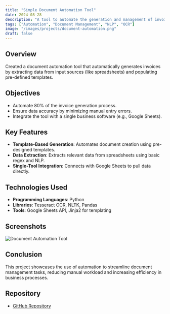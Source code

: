 ```yaml
---
title: "Simple Document Automation Tool"
date: 2024-08-28
description: "A tool to automate the generation and management of invoices using predefined templates and data extraction."
tags: ["Automation", "Document Management", "NLP", "OCR"]
image: "/images/projects/document-automation.png"
draft: false
---
```


## Overview

Created a document automation tool that automatically generates invoices by extracting data from input sources (like spreadsheets) and populating pre-defined templates.

## Objectives

- Automate 80% of the invoice generation process.
- Ensure data accuracy by minimizing manual entry errors.
- Integrate the tool with a single business software (e.g., Google Sheets).

## Key Features

- **Template-Based Generation**: Automates document creation using pre-designed templates.
- **Data Extraction**: Extracts relevant data from spreadsheets using basic regex and NLP.
- **Single-Tool Integration**: Connects with Google Sheets to pull data directly.

## Technologies Used

- **Programming Languages**: Python
- **Libraries**: Tesseract OCR, NLTK, Pandas
- **Tools**: Google Sheets API, Jinja2 for templating


## Screenshots

![Document Automation Tool](images/projects/document-automation-interface.png)  

## Conclusion

This project showcases the use of automation to streamline document management tasks, reducing manual workload and increasing efficiency in business processes.

## Repository

- [GitHub Repository](https://github.com/yourusername/document-automation-tool)
